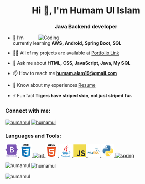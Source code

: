 <h1 align="center">Hi 👋, I'm Humam Ul Islam</h1>
<h3 align="center">Java Backend developer</h3>
<img align="right" alt="Coding" width="400" src="https://cdn.dribbble.com/users/1162077/screenshots/3848914/programmer.gif">

- 🌱 I’m currently learning **AWS, Android, Spring Boot, SQL**

- 👨‍💻 All of my projects are available at [Portfolio Link](https://humam-portfolio.netlify.app/)

- 💬 Ask me about **HTML, CSS, JavaScript, Java, My SQL**

- 📫 How to reach me **humam.alam19@gmail.com**

- 📄 Know about my experiences [Resume](https://drive.google.com/file/d/1B5ua4jI8zMhwF1ndi5nLC7DQN2nhe_dC/view?usp=sharing)

- ⚡ Fun fact **Tigers have striped skin, not just striped fur.**

<h3 align="left">Connect with me:</h3>
<p align="left">
<a href="https://linkedin.com/in/humamul" target="blank"><img align="center" src="https://raw.githubusercontent.com/rahuldkjain/github-profile-readme-generator/master/src/images/icons/Social/linked-in-alt.svg" alt="humamul" height="30" width="40" /></a>
<a href="https://www.leetcode.com/humamul" target="blank"><img align="center" src="https://raw.githubusercontent.com/rahuldkjain/github-profile-readme-generator/master/src/images/icons/Social/leet-code.svg" alt="humamul" height="30" width="40" /></a>
</p>

<h3 align="left">Languages and Tools:</h3>
<p align="left"> <a href="https://getbootstrap.com" target="_blank" rel="noreferrer"> <img src="https://raw.githubusercontent.com/devicons/devicon/master/icons/bootstrap/bootstrap-plain-wordmark.svg" alt="bootstrap" width="40" height="40"/> </a> <a href="https://www.w3schools.com/css/" target="_blank" rel="noreferrer"> <img src="https://raw.githubusercontent.com/devicons/devicon/master/icons/css3/css3-original-wordmark.svg" alt="css3" width="40" height="40"/> </a> <a href="https://git-scm.com/" target="_blank" rel="noreferrer"> <img src="https://www.vectorlogo.zone/logos/git-scm/git-scm-icon.svg" alt="git" width="40" height="40"/> </a> <a href="https://www.w3.org/html/" target="_blank" rel="noreferrer"> <img src="https://raw.githubusercontent.com/devicons/devicon/master/icons/html5/html5-original-wordmark.svg" alt="html5" width="40" height="40"/> </a> <a href="https://www.java.com" target="_blank" rel="noreferrer"> <img src="https://raw.githubusercontent.com/devicons/devicon/master/icons/java/java-original.svg" alt="java" width="40" height="40"/> </a> <a href="https://developer.mozilla.org/en-US/docs/Web/JavaScript" target="_blank" rel="noreferrer"> <img src="https://raw.githubusercontent.com/devicons/devicon/master/icons/javascript/javascript-original.svg" alt="javascript" width="40" height="40"/> </a> <a href="https://www.mysql.com/" target="_blank" rel="noreferrer"> <img src="https://raw.githubusercontent.com/devicons/devicon/master/icons/mysql/mysql-original-wordmark.svg" alt="mysql" width="40" height="40"/> </a> <a href="https://www.python.org" target="_blank" rel="noreferrer"> <img src="https://raw.githubusercontent.com/devicons/devicon/master/icons/python/python-original.svg" alt="python" width="40" height="40"/> </a> <a href="https://spring.io/" target="_blank" rel="noreferrer"> <img src="https://www.vectorlogo.zone/logos/springio/springio-icon.svg" alt="spring" width="40" height="40"/> </a> </p>

<p><img align="left" src="https://github-readme-stats.vercel.app/api/top-langs?username=humamul&show_icons=true&locale=en&layout=compact" alt="humamul" /></p>

<p>&nbsp;<img align="center" src="https://github-readme-stats.vercel.app/api?username=humamul&show_icons=true&locale=en" alt="humamul" /></p>

<p><img align="center" src="https://github-readme-streak-stats.herokuapp.com/?user=humamul&" alt="humamul" /></p>
